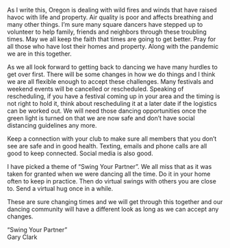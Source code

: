 As I write this, Oregon is dealing with wild fires and winds that have raised havoc with life and property.  Air quality is poor and affects breathing and many other things.  I’m sure many square dancers have stepped up to volunteer to help family, friends and neighbors through these troubling times.  May we all keep the faith that times are going to get better.  Pray for all those who have lost their homes and property.  Along with the pandemic we are in this together.

As we all look forward to getting back to dancing we have many hurdles to get over first.  There will be some changes in how we do things and I think we are all flexible enough to accept these challenges.  Many festivals and weekend events will be cancelled or rescheduled.  Speaking of rescheduling, if you have a festival coming up in your area and the timing is not right to hold it, think about rescheduling it at a later date if the logistics can be worked out.  We will need those dancing opportunities once the green light is turned on that we are now safe and don’t have social distancing guidelines any more.

Keep a connection with your club to make sure all members that you don’t see are safe and in good health.  Texting, emails and phone calls are all good to keep connected.  Social media is also good.

I have picked a theme of “Swing Your Partner”.  We all miss that as it was taken for granted when we were dancing all the time.  Do it in your home often to keep in practice.  Then do virtual swings with others you are close to.  Send a virtual hug once in a while.

These are sure changing times and we will get through this together and our dancing community will have a different look as long as we can accept any changes.

“Swing Your Partner”   
Gary Clark

